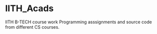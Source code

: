 # IITH_Acads
IITH B-TECH course work
Programming asssignments and source code from different CS courses.
